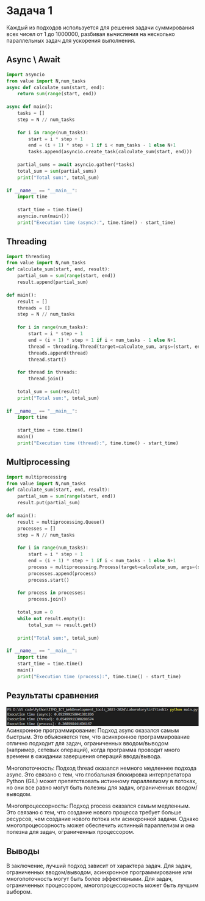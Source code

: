 # Задача 1
Каждый из подходов используется для решения задачи суммирования всех чисел от 1 до 1000000, разбивая вычисления на несколько параллельных задач для ускорения выполнения.

## Async \ Await

```python
import asyncio
from value import N,num_tasks
async def calculate_sum(start, end):
    return sum(range(start, end))

async def main():
    tasks = []
    step = N // num_tasks

    for i in range(num_tasks):
        start = i * step + 1
        end = (i + 1) * step + 1 if i < num_tasks - 1 else N+1
        tasks.append(asyncio.create_task(calculate_sum(start, end)))

    partial_sums = await asyncio.gather(*tasks)
    total_sum = sum(partial_sums)
    print("Total sum:", total_sum)

if __name__ == "__main__":
    import time
   
    start_time = time.time()
    asyncio.run(main())
    print("Execution time (async):", time.time() - start_time)
```

## Threading

```python
import threading
from value import N,num_tasks
def calculate_sum(start, end, result):
    partial_sum = sum(range(start, end))
    result.append(partial_sum)

def main():
    result = []
    threads = []
    step = N // num_tasks

    for i in range(num_tasks):
        start = i * step + 1
        end = (i + 1) * step + 1 if i < num_tasks - 1 else N+1
        thread = threading.Thread(target=calculate_sum, args=(start, end, result))
        threads.append(thread)
        thread.start()

    for thread in threads:
        thread.join()

    total_sum = sum(result)
    print("Total sum:", total_sum)

if __name__ == "__main__":
    import time
    
    start_time = time.time()
    main()
    print("Execution time (thread):", time.time() - start_time)
```

## Multiprocessing

```python
import multiprocessing
from value import N,num_tasks
def calculate_sum(start, end, result):
    partial_sum = sum(range(start, end))
    result.put(partial_sum)

def main():
    result = multiprocessing.Queue()
    processes = []
    step = N // num_tasks

    for i in range(num_tasks):
        start = i * step + 1
        end = (i + 1) * step + 1 if i < num_tasks - 1 else N+1
        process = multiprocessing.Process(target=calculate_sum, args=(start, end, result))
        processes.append(process)
        process.start()

    for process in processes:
        process.join()

    total_sum = 0
    while not result.empty():
        total_sum += result.get()

    print("Total sum:", total_sum)

if __name__ == "__main__":
    import time
    start_time = time.time()
    main()
    print("Execution time (process):", time.time() - start_time)
```

## Результаты сравнения
![task1](images/task1.png)
Асинхронное программирование: Подход async оказался самым быстрым. Это объясняется тем, что асинхронное программирование отлично подходит для задач, ограниченных вводом/выводом (например, сетевых операций), когда программа проводит много времени в ожидании завершения операций ввода/вывода.

Многопоточность: Подход thread оказался немного медленнее подхода async. Это связано с тем, что глобальная блокировка интерпретатора Python (GIL) может препятствовать истинному параллелизму в потоках, но они все равно могут быть полезны для задач, ограниченных вводом/выводом.

Многопроцессорность: Подход process оказался самым медленным. Это связано с тем, что создание нового процесса требует больше ресурсов, чем создание нового потока или асинхронной задачи. Однако многопроцессорность может обеспечить истинный параллелизм и она полезна для задач, ограниченных процессором.


## Выводы

В заключение, лучший подход зависит от характера задач. Для задач, ограниченных вводом/выводом, асинхронное программирование или многопоточность могут быть более эффективными. Для задач, ограниченных процессором, многопроцессорность может быть лучшим выбором.